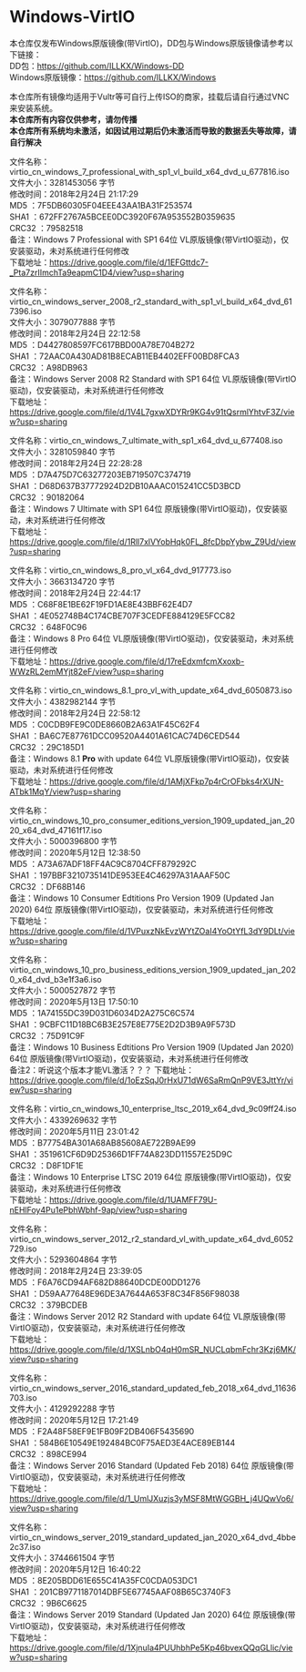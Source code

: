 # Windows-VirtIO
本仓库仅发布Windows原版镜像(带VirtIO)，DD包与Windows原版镜像请参考以下链接：  
DD包：https://github.com/ILLKX/Windows-DD  
Windows原版镜像：https://github.com/ILLKX/Windows  

本仓库所有镜像均适用于Vultr等可自行上传ISO的商家，挂载后请自行通过VNC来安装系统。  
<strong>本仓库所有内容仅供参考，请勿传播</strong>  
<strong>本仓库所有系统均未激活，如因试用过期后仍未激活而导致的数据丢失等故障，请自行解决</strong>

文件名称：virtio_cn_windows_7_professional_with_sp1_vl_build_x64_dvd_u_677816.iso  
文件大小：3281453056 字节  
修改时间：2018年2月24日 21:17:29  
MD5     ：7F5DB60305F04EEE43AA1BA31F253574  
SHA1    ：672FF2767A5BCEE0DC3920F67A953552B0359635  
CRC32   ：79582518  
备注：Windows 7 Professional with SP1 64位 VL原版镜像(带VirtIO驱动)，仅安装驱动，未对系统进行任何修改  
下载地址：https://drive.google.com/file/d/1EFGttdc7-_Pta7zrIImchTa9eapmC1D4/view?usp=sharing

文件名称：virtio_cn_windows_server_2008_r2_standard_with_sp1_vl_build_x64_dvd_617396.iso  
文件大小：3079077888 字节  
修改时间：2018年2月24日 22:12:58  
MD5     ：D4427808597FC617BBD00A78E704B272  
SHA1    ：72AAC0A430AD81B8ECAB11EB4402EFF00BD8FCA3  
CRC32   ：A98DB963  
备注：Windows Server 2008 R2 Standard with SP1 64位 VL原版镜像(带VirtIO驱动)，仅安装驱动，未对系统进行任何修改  
下载地址：https://drive.google.com/file/d/1V4L7gxwXDYRr9KG4v91tQsrmlYhtvF3Z/view?usp=sharing

文件名称：virtio_cn_windows_7_ultimate_with_sp1_x64_dvd_u_677408.iso  
文件大小：3281059840 字节  
修改时间：2018年2月24日 22:28:28  
MD5     ：D7A475D7C63277203EB719507C374719  
SHA1    ：D68D637B37772924D2DB10AAAC015241CC5D3BCD  
CRC32   ：90182064  
备注：Windows 7 Ultimate with SP1 64位 原版镜像(带VirtIO驱动)，仅安装驱动，未对系统进行任何修改  
下载地址：https://drive.google.com/file/d/1Rll7xlVYobHqk0FL_8fcDbpYybw_Z9Ud/view?usp=sharing

文件名称：virtio_cn_windows_8_pro_vl_x64_dvd_917773.iso  
文件大小：3663134720 字节  
修改时间：2018年2月24日 22:44:17  
MD5     ：C68F8E1BE62F19FD1AE8E43BBF62E4D7  
SHA1    ：4E052748B4C174CBE707F3CEDFE884129E5FCC82  
CRC32   ：648F0C96  
备注：Windows 8 Pro 64位 VL原版镜像(带VirtIO驱动)，仅安装驱动，未对系统进行任何修改  
下载地址：https://drive.google.com/file/d/17reEdxmfcmXxoxb-WWzRL2emMYjt82eF/view?usp=sharing

文件名称：virtio_cn_windows_8.1_pro_vl_with_update_x64_dvd_6050873.iso  
文件大小：4382982144 字节  
修改时间：2018年2月24日 22:58:12  
MD5     ：C0CDB9FE9C0DE8660B2A63A1F45C62F4  
SHA1    ：BA6C7E87761DCC09520A4401A61CAC74D6CED544  
CRC32   ：29C185D1  
备注：Windows 8.1 <strong>Pro</strong> with update 64位 VL原版镜像(带VirtIO驱动)，仅安装驱动，未对系统进行任何修改  
下载地址：https://drive.google.com/file/d/1AMjXFkp7p4rCrOFbks4rXUN-ATbk1MqY/view?usp=sharing

文件名称：virtio_cn_windows_10_pro_consumer_editions_version_1909_updated_jan_2020_x64_dvd_47161f17.iso  
文件大小：5000396800 字节  
修改时间：2020年5月12日 12:38:50  
MD5     ：A73A67ADF18FF4AC9C8704CFF879292C  
SHA1    ：197BBF3210735141DE953EE4C46297A31AAAF50C  
CRC32   ：DF68B146  
备注：Windows 10 Consumer Edtitions Pro Version 1909 (Updated Jan 2020) 64位 原版镜像(带VirtIO驱动)，仅安装驱动，未对系统进行任何修改  
下载地址：https://drive.google.com/file/d/1VPuxzNkEvzWYtZOaI4YoOtYfL3dY9DLt/view?usp=sharing

文件名称：virtio_cn_windows_10_pro_business_editions_version_1909_updated_jan_2020_x64_dvd_b3e1f3a6.iso  
文件大小：5000527872 字节  
修改时间：2020年5月13日 17:50:10  
MD5     ：1A74155DC39D031D6034D2A275C6C574  
SHA1    ：9CBFC11D18BC6B3E257E8E775E2D2D3B9A9F573D  
CRC32   ：75D91C9F  
备注：Windows 10 Business Edtitions Pro Version 1909 (Updated Jan 2020) 64位 原版镜像(带VirtIO驱动)，仅安装驱动，未对系统进行任何修改  
备注2：听说这个版本才能VL激活？？？
下载地址：https://drive.google.com/file/d/1oEzSqJ0rHxU71dW6SaRmQnP9VE3JttYr/view?usp=sharing

文件名称：virtio_cn_windows_10_enterprise_ltsc_2019_x64_dvd_9c09ff24.iso  
文件大小：4339269632 字节  
修改时间：2020年5月11日 23:01:42  
MD5     ：B77754BA301A68AB85608AE722B9AE99  
SHA1    ：351961CF6D9D25366D1FF74A823DD11557E25D9C  
CRC32   ：D8F1DF1E  
备注：Windows 10 Enterprise LTSC 2019 64位 原版镜像(带VirtIO驱动)，仅安装驱动，未对系统进行任何修改  
下载地址：https://drive.google.com/file/d/1UAMFF79U-nEHlFoy4Pu1ePbhWbhf-9ap/view?usp=sharing

文件名称：virtio_cn_windows_server_2012_r2_standard_vl_with_update_x64_dvd_6052729.iso  
文件大小：5293604864 字节  
修改时间：2018年2月24日 23:39:05  
MD5     ：F6A76CD94AF682D88640DCDE00DD1276  
SHA1    ：D59AA77648E96DE3A7644A653F8C34F856F98038  
CRC32   ：379BCDEB  
备注：Windows Server 2012 R2 Standard with update 64位 VL原版镜像(带VirtIO驱动)，仅安装驱动，未对系统进行任何修改  
下载地址：https://drive.google.com/file/d/1XSLnbO4qH0mSR_NUCLqbmFchr3Kzj6MK/view?usp=sharing

文件名称：virtio_cn_windows_server_2016_standard_updated_feb_2018_x64_dvd_11636703.iso  
文件大小：4129292288 字节  
修改时间：2020年5月12日 17:21:49  
MD5     ：F2A48F58EF9E1FB09F2DB406F5435690  
SHA1    ：584B6E10549E192484BC0F75AED3E4ACE89EB144  
CRC32   ：898CE994  
备注：Windows Server 2016 Standard (Updated Feb 2018) 64位 原版镜像(带VirtIO驱动)，仅安装驱动，未对系统进行任何修改  
下载地址：https://drive.google.com/file/d/1_UmlJXuzjs3yMSF8MtWGGBH_j4UQwVo6/view?usp=sharing

文件名称：virtio_cn_windows_server_2019_standard_updated_jan_2020_x64_dvd_4bbe2c37.iso  
文件大小：3744661504 字节  
修改时间：2020年5月12日 16:40:22  
MD5     ：8E205BDD61E655C41A35FC0CDA053DC1  
SHA1    ：201CB9771187014DBF5E67745AAF08B65C3740F3  
CRC32   ：9B6C6625  
备注：Windows Server 2019 Standard (Updated Jan 2020) 64位 原版镜像(带VirtIO驱动)，仅安装驱动，未对系统进行任何修改  
下载地址：https://drive.google.com/file/d/1XjnuIa4PUUhbhPe5Kp46bvexQQqGLlic/view?usp=sharing
